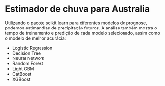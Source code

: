 # Estimador de chuva para Australia

Utilizando o pacote scikit learn para diferentes modelos de prognose, podemos estimar dias de precipitação futuros.
A análise também mostra o tempo de treinamento e predição de cada modelo selecionado, assim como o modelo de melhor acurácia:

* Logistic Regression
* Decision Tree
* Neural Network
* Random Forest
* Light GBM
* CatBoost
* XGBoost

